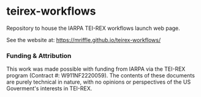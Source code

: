 # teirex-workflows
Repository to house the IARPA TEI-REX workflows launch web page.

See the website at: https://mriffle.github.io/teirex-workflows/

### Funding & Attribution
This work was made possible with funding from IARPA via the TEI-REX program (Contract #: W911NF2220059). The contents of
these documents are purely technical in nature, with no opinions or perspectives of the US Goverment's interests in TEI-REX.

